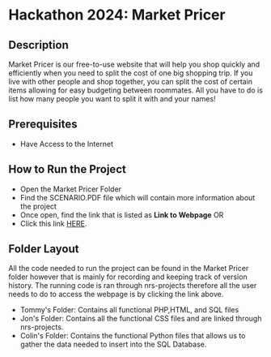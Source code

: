 # Hackathon 2024: Market Pricer
## Description
Market Pricer is our free-to-use website that will help you shop quickly and efficiently when you need to split the cost of one big shopping trip. If you live with other people and shop together, you can split the cost of certain items allowing for easy budgeting between roommates. All you have to do is list how many people you want to split it with and your names!

## Prerequisites
  - Have Access to the Internet

## How to Run the Project
  - Open the Market Pricer Folder
  - Find the SCENARIO.PDF file which will contain more information about the project
  - Once open, find the link that is listed as **Link to Webpage**
OR
  - Click this link [HERE](https://nrs-projects.humboldt.edu/~jt346/hackathon2024/mainpage.php).

## Folder Layout
All the code needed to run the project can be found in the Market Pricer folder however that is mainly for recording and keeping track of version history. The running code is ran through nrs-projects therefore all the user needs to do to access the webpage is by clicking the link above. 
   - Tommy's Folder: Contains all functional PHP,HTML, and SQL files
   - Jon's Folder: Contains all the functional CSS files and are linked through nrs-projects.
   - Colin's Folder: Contains the functional Python files that allows us to gather the data needed to insert into the SQL Database.
